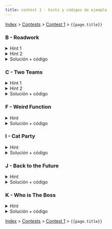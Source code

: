 ```yaml
---
title: contest 1 - hints y códigos de ejemplo
---
```


[Index](../index) > [Contests](../contests) > [Contest 1](../contests#contest-1) > ```{{page.title}}```

### B - Roadwork
<details> 
  <summary>Hint 1</summary>
  Para facilitar el análisis, en vez de pensar para cada persona con qué obstáculo choca, lo podemos ver como para cada obstáculo, qué personas detiene.
  Podemos ver que el obtáculo en X entre S y T detiene a la persona que parte en D si S - X <= D < T - X.
</details>
<details> 
  <summary>Hint 2</summary>
  Si analizamos los obstáculos y las personas en orden temporal (obstáculos tomando tiempo entre los que si una persona sale choca con el) y llevamos cuenta de los intervalos activos, podemos responder la distancia que caminará (en caso de parar) si mantenemos la posición de los obstáculos en una estructura ordenada.
</details>
<details> 
  <summary>Solución + código</summary>
  Podemos generar un vector de eventos temporales el cual recorreremos en orden, los eventos pueden ser, empieza el efecto de un obstáculo (S - X como en Hint 1), termina el efecto de un obstáculo y sale una persona. Al recorrer el vector, basta mantener un multiset ordenado con la posición de los obstáculos que estén activos para poder responder la distancia caminada para cada persona en O(1) cuando salga el evento correspondiente y con updates en O(log N) al empezar o terminar alguno.
  La complejidad total de esta solución es O((N + Q) log(N + Q))
  <a href="https://github.com/BenjaminRubio/CompetitiveProgramming/blob/master/Problems/AtCoder/Roadwork.cpp">Solución ejemplo</a>
</details>

### C - Two Teams
<details> 
  <summary>Hint 1</summary>
  Podemos ordenar los estudiantes del con mayor habilidad al con menos habilidad podemos agregarlos a un MaxHeap, que agrega elementos en O(log N), consulta por el mayor en O(1) y quita el mayor en O(log N).
</details>
<details> 
  <summary>Hint 2</summary>
  Podemos visitar uno por uno los estudiantes y marcar el equipo correspondiente a los alumnos k a la derecha y a la izquierda no marcados, el problema es que si visitamos muchas veces estudiantes no marcados el algoritmo no cae en el límite de tiempo. Debemos encontrar una forma de no visitar más que una vez cada estudiante. Una estructura perfecta para esto es una lista ligada tal que podamos eliminar segmentos de un arreglo en O(1).
</details>
<details> 
  <summary>Solución + código</summary>
  Recorremos en orden los estudiantes, para cada uno, si no ha sido marcado marcamos k a la derecha y a la izquierda de la lista y eliminamos el segmento.
  Podemos simular la lista ligada usando vectores R, L, tal que R[i] indica qué indice está actualmente a la derecha de i y L[i] a la izquierda de i. al eliminar un segmento sólo debemos unir el de la izquierda del primer eliminado con el de la derecha del último, así en consultas siguientes no se pasará por lo eliminado.
  <a href="https://github.com/BenjaminRubio/CompetitiveProgramming/blob/master/Problems/Codeforces/TwoTeams.cpp">Código de ejemplo</a>
</details>

### F - Weird Function
<details> 
  <summary>Hint</summary>
  La clave del problema es ordenar los datos de una forma que permita acceder eficientemente a la mediana de estos ordenados.
</details>
<details> 
  <summary>Solución + código</summary>
  Podemos mantener un MaxHeap con la mitad inferior de los datos y un MinHeap con la mitad superior de los datos, tal que podemos acceder a la mediana como el tope del MaxHeap inferior en O(1). Cada vez que agregamos un dato lo agregamos al MaxHeap, si el mayor del MaxHeap es mayor que el menor del MinHeap hacemos un swap de estos datos, y si se desequilibran en tamaño pasamos el mayor del MaxHeap al MinHeap.
  <a href="https://github.com/BenjaminRubio/CompetitiveProgramming/blob/master/Problems/SPOJ/WeirdFunction.cpp">Código de ejemplo</a>
</details>

### I - Cat Party
<details> 
  <summary>Hint</summary>
  Si pudieramos mantener conteo de las frecuencias de cada color hasta el índice i, este será válido en 3 casos, si todos son del mismo color, si hay un color con frecuencia 1 y todo el resto son iguales o si todos son iguales excepto un color con frecuencia 1 más que el resto. En todos estos casos eliminar 1 funcionaría. Piensen en una forma de mantener frecuencias y poder chequear esos casos eficientemente.
</details>
<details> 
  <summary>Solución + código</summary>
  Si iteramos por índice y mantenemos un multiset ordenado con las frecuencias de cada color que hemos visto podemos chequear todos los casos eficientemente usando iteradores. El primer caso se chequearía viendo si el tamaño del multiset es 1, el segundo caso si el elemento más pequeño del multiset es 1 y el siguiente es igual al último, y el último caso si el último elemento del múltiset es igual al primero - 1 y el primero es igual al penúltimo.
  <a href="https://github.com/BenjaminRubio/CompetitiveProgramming/blob/master/Problems/Codeforces/CatParty.cpp">Código de ejemplo</a>
</details>

### J - Back to the Future

<details> 
  <summary>Hint</summary>
  Darse cuenta de que para un nodo cualquiera del grafo, para satisfacer los requisitos de A y B a ese nodo siempre le conviene que el conjunto sea lo más grande posible: para satisfacer A lo ideal es que estén la mayor cantidad de vecinos, para satisfacer B lo ideal es que estén la mayor cantidad de no-vecinos. Hay un conjunto de nodos que genera la situación ideal para todos los nodos simultáneamente: el conjunto de todos los nodos. Si en ese conjunto ideal hay nodos que no cumplen, entonces no hay ningún subconjunto en el que puedan llegar a cumplir y por ende los podemos descartar. Piensa en alguna forma eficiente de ir descartando nodos partiendo desde el conjunto universo hasta llegar a un subcojunto maximal en que todos cumplen.
</details>
<details> 
  <summary>Solución + código</summary>
  Metemos todos los nodos a un set ordenados por cantidad de vecinos (y desempatados por ID para permitir duplicados), e iterativamente vamos borrando nodos por el extremo izquierdo del set cuando no cumplen A y por la derecha del set cuando no cumplen B. Cada vez que descartamos un nodo, tenemos que avisarle a cada uno de sus vecinos que ese nodo ya no está y además tenemos que actualizar la ubicación del vecino dentro del set (eso se puede hacer borrándolo y metiéndolo de nuevo con su score actualizado). La complejidad de esto es O((N+M)log(N)). <a href="https://github.com/PabloMessina/Competitive-Programming-Material/blob/master/Solved%20problems/LiveArchive/7887_BackToTheFuture.cpp">Código de ejemplo</a>
</details>

### K - Who is The Boss
<details> 
  <summary>Hint</summary>
  Podemos ir acumulando la cantidad de subordinados de cada empleado, si todos parten en 0 al ver cual es el jefe los subordinados se le suman.
  Si ordenamos los empleados por salario, todos aquellos empleados ya visitados que no tengan jefe y de altura menor o igual a la del empleado actual serán subordinados y la cantidad de subordinados se acumula. Piensen en una forma eficiente de mantener ordenados los empleados ya visitados sin jefe para hacer eso.
</details>
<details> 
  <summary>Solución + código</summary>
  Si visitamos a los empleados según salario como en el Hint 1, basta mantener un set ordenado o un MinHeap de los empleados ya visitados sin jefe ordenados or altura, luego para cada empleado, agregamos como subordinados a todos aquellos miembros del MinHeap con altura menor o igual a la actual, acumulamos el conteo de subordinados y eliminamos del MinHeap.
  <a href="https://github.com/BenjaminRubio/CompetitiveProgramming/blob/master/Problems/SPOJ/WhoIsTheBoss.cpp">Código de ejemplo</a>
</details>

<!-- <details> 
  <summary>Hint</summary>   
</details>
<details> 
  <summary>Solución + código</summary>
  <a href="">Código de ejemplo</a>
</details> -->

[Index](../index) > [Contests](../contests) > [Contest 1](../contests#contest-1) > ```{{page.title}}```
